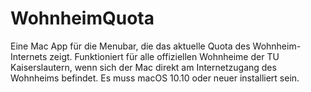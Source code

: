 # WohnheimQuota
Eine Mac App für die Menubar, die das aktuelle Quota des Wohnheim-Internets zeigt. Funktioniert für alle offiziellen Wohnheime der TU Kaiserslautern, wenn sich der Mac direkt am Internetzugang des Wohnheims befindet. Es muss macOS 10.10 oder neuer installiert sein.
